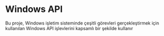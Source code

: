 # Windows API

Bu proje, Windows işletim sisteminde çeşitli görevleri gerçekleştirmek için kullanılan Windows API işlevlerini kapsamlı bir şekilde kullanır
